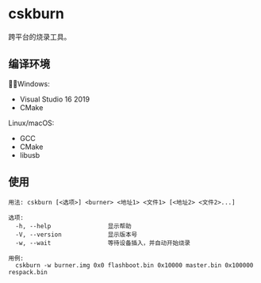 cskburn
==========

跨平台的烧录工具。

## 编译环境

Windows:

* Visual Studio 16 2019
* CMake

Linux/macOS:

* GCC
* CMake
* libusb

## 使用

```
用法: cskburn [<选项>] <burner> <地址1> <文件1> [<地址2> <文件2>...]

选项:
  -h, --help				显示帮助
  -V, --version				显示版本号
  -w, --wait				等待设备插入，并自动开始烧录

用例:
  cskburn -w burner.img 0x0 flashboot.bin 0x10000 master.bin 0x100000 respack.bin
```
